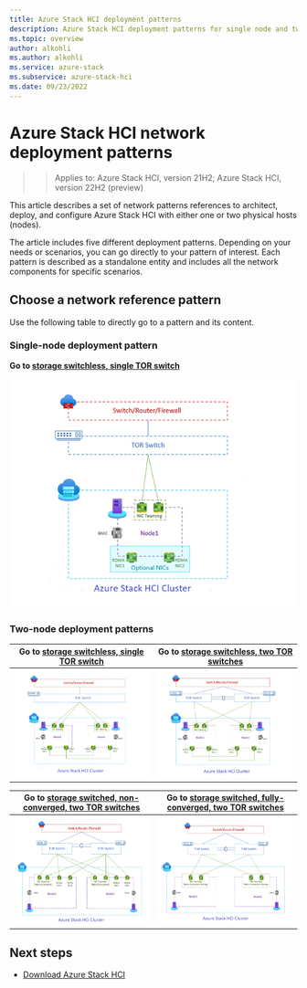 ```yaml
---
title: Azure Stack HCI deployment patterns
description: Azure Stack HCI deployment patterns for single node and two node clusters
ms.topic: overview
author: alkohli
ms.author: alkohli
ms.service: azure-stack
ms.subservice: azure-stack-hci
ms.date: 09/23/2022
---
```


# Azure Stack HCI network deployment patterns

> > Applies to: Azure Stack HCI, version 21H2; Azure Stack HCI, version 22H2 (preview)

This article describes a set of network patterns references to architect, deploy, and configure Azure Stack HCI with either one or two physical hosts (nodes).

The article includes five different deployment patterns. Depending on your needs or scenarios, you can go directly to your pattern of interest. Each pattern is described as a standalone entity and includes all the network components for specific scenarios.

## Choose a network reference pattern

Use the following table to directly go to a pattern and its content.

### Single-node deployment pattern

**Go to [storage switchless, single TOR switch](single-node-switchless.md)**

![Diagram showing single-node storage switchless, single TOR switch](media/plan-deployment/single-node-switchless.png)

### Two-node deployment patterns

|Go to [storage switchless, single TOR switch](two-node-switchless-single-switch.md) |Go to [storage switchless, two TOR switches](two-node-switchless-two-switches.md)|
|---------|---------|
|![Diagram showing two-node storage switchless with single TOR switch](media/plan-deployment/two-node-switchless-single-switch.png) | ![Diagram showing two-node storage switchless with two TOR switches](media/plan-deployment/two-node-switchless-two-switches.png)|

|Go to [storage switched, non-converged, two TOR switches](two-node-switched-non-converged.md)    |Go to [storage switched, fully-converged, two TOR switches](two-node-switched-converged.md)       |
|---------|---------|
|![Diagram showing two-node storage switched, non-converged, two TOR switches ](media/plan-deployment/two-node-switched-non-converged.png)| ![Diagram showing two-node storage switched, fully-converged, two TOR switches ](media/plan-deployment/two-node-switched-converged.png)|

## Next steps

- [Download Azure Stack HCI](https://azure.microsoft.com/products/azure-stack/hci/hci-download/)